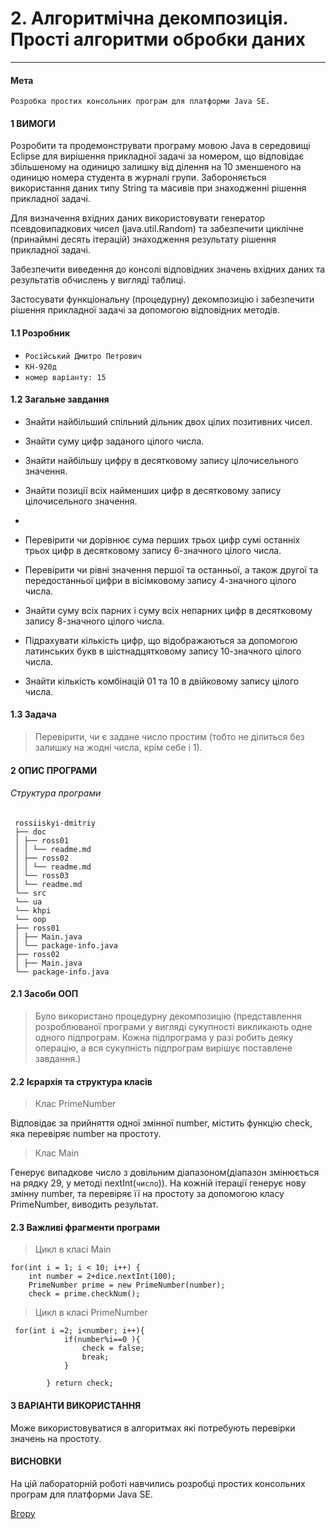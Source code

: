 <a id="anchor"></a>

# 2. Алгоритмічна декомпозиція. Прості алгоритми обробки даних

---

#### Мета

`Розробка простих консольних програм для платформи Java SE.`

#### 1 ВИМОГИ

Розробити та продемонструвати програму мовою Java в середовищі Eclipse для вирішення прикладної задачі за номером, що відповідає збільшеному на одиницю залишку від ділення на 10 зменшеного на одиницю номера студента в журналі групи.
Забороняється використання даних типу String та масивів при знаходженні рішення прикладної задачі.

Для визначення вхідних даних використовувати генератор псевдовипадкових чисел (java.util.Random) та забезпечити циклічне (принаймні десять ітерацій) знаходження результату рішення прикладної задачі.

Забезпечити виведення до консолі відповідних значень вхідних даних та результатів обчислень у вигляді таблиці.

Застосувати функціональну (процедурну) декомпозицію і забезпечити рішення прикладної задачі за допомогою відповідних методів.

#### 1.1 Розробник

- `Російський Дмитро Петрович`
- `КН-920д`
- `номер варіанту: 15`

#### 1.2 Загальне завдання

- Знайти найбільший спільний дільник двох цілих позитивних чисел.

- Знайти суму цифр заданого цілого числа.

- Знайти найбільшу цифру в десятковому запису цілочисельного значення.

- Знайти позиції всіх найменших цифр в десятковому запису цілочисельного значення.

-

- Перевірити чи дорівнює сума перших трьох цифр сумі останніх трьох цифр в десятковому запису 6-значного цілого числа.

- Перевірити чи рівні значення першої та останньої, а також другої та передостанньої цифри в вісімковому запису 4-значного цілого числа.

- Знайти суму всіх парних і суму всіх непарних цифр в десятковому запису 8-значного цілого числа.

- Підрахувати кількість цифр, що відображаються за допомогою латинських букв в шістнадцятковому запису 10-значного цілого числа.

- Знайти кількість комбінацій 01 та 10 в двійковому запису цілого числа.

#### 1.3 Задача

> Перевірити, чи є задане число простим (тобто не ділиться без залишку на жодні числа, крім себе і 1).

#### 2 ОПИС ПРОГРАМИ

###### Структура програми
```
 rossiiskyi-dmitriy
 ├── doc
 │ ├── ross01
 │ │ └── readme.md
 │ ├── ross02
 │ │ └── readme.md
 │ └── ross03
 │ └── readme.md
 └── src
 └── ua
 └── khpi
 └── oop
 ├── ross01
 │ ├── Main.java
 │ └── package-info.java
 ├── ross02
 │ ├── Main.java
 └── package-info.java
 ```

#### 2.1 Засоби ООП

> Було використано процедурну декомпозицію (представлення розроблюваної програми у вигляді сукупності викликають одне одного підпрограм. Кожна підпрограма у разі робить деяку операцію, а вся сукупність підпрограм вирішує поставлене завдання.)

#### 2.2 Ієрархія та структура класів

> Клас PrimeNumber

Відповідає за прийняття одної змінної number, містить функцію check, яка перевіряє number на простоту.

> Клас Main

Генерує випадкове число з довільним діапазоном(діапазон змінюється на рядку 29, у методі nextInt(`число`)).
На кожній ітерації генерує нову змінну number, та перевіряє її на простоту за допомогою класу PrimeNumber, виводить результат.

#### 2.3 Важливі фрагменти програми

> Цикл в класі Main

```
for(int i = 1; i < 10; i++) {
    int number = 2+dice.nextInt(100);
    PrimeNumber prime = new PrimeNumber(number);
    check = prime.checkNum();
```

> Цикл в класі PrimeNumber

```
 for(int i =2; i<number; i++){
            if(number%i==0 ){
                check = false;
                break;
            }

        } return check;
```

#### 3 ВАРІАНТИ ВИКОРИСТАННЯ

Може використовуватися в алгоритмах які потребують перевірки значень на простоту.

#### ВИСНОВКИ

На цій лабораторній роботі навчились розробці простих консольних програм для платформи Java SE.

[Вгору](#anchor)
